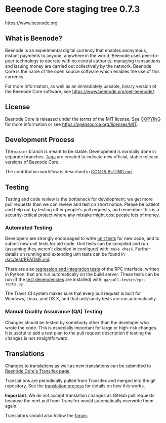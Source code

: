 Beenode Core staging tree 0.7.3
===============================


https://www.beenode.org


What is Beenode?
----------------

Beenode is an experimental digital currency that enables anonymous, instant
payments to anyone, anywhere in the world. Beenode uses peer-to-peer technology
to operate with no central authority: managing transactions and issuing money
are carried out collectively by the network. Beenode Core is the name of the open
source software which enables the use of this currency.

For more information, as well as an immediately useable, binary version of
the Beenode Core software, see https://www.beenode.org/get-beenode/.


License
-------

Beenode Core is released under the terms of the MIT license. See [COPYING](COPYING) for more
information or see https://opensource.org/licenses/MIT.

Development Process
-------------------

The `master` branch is meant to be stable. Development is normally done in separate branches.
[Tags](https://github.com/bee-group/beenode/tags) are created to indicate new official,
stable release versions of Beenode Core.

The contribution workflow is described in [CONTRIBUTING.md](CONTRIBUTING.md).

Testing
-------

Testing and code review is the bottleneck for development; we get more pull
requests than we can review and test on short notice. Please be patient and help out by testing
other people's pull requests, and remember this is a security-critical project where any mistake might cost people
lots of money.

### Automated Testing

Developers are strongly encouraged to write [unit tests](src/test/README.md) for new code, and to
submit new unit tests for old code. Unit tests can be compiled and run
(assuming they weren't disabled in configure) with: `make check`. Further details on running
and extending unit tests can be found in [/src/test/README.md](/src/test/README.md).

There are also [regression and integration tests](/qa) of the RPC interface, written
in Python, that are run automatically on the build server.
These tests can be run (if the [test dependencies](/qa) are installed) with: `qa/pull-tester/rpc-tests.py`

The Travis CI system makes sure that every pull request is built for Windows, Linux, and OS X, and that unit/sanity tests are run automatically.

### Manual Quality Assurance (QA) Testing

Changes should be tested by somebody other than the developer who wrote the
code. This is especially important for large or high-risk changes. It is useful
to add a test plan to the pull request description if testing the changes is
not straightforward.

Translations
------------

Changes to translations as well as new translations can be submitted to
[Beenode Core's Transifex page](https://www.transifex.com/projects/p/beenode/).

Translations are periodically pulled from Transifex and merged into the git repository. See the
[translation process](doc/translation_process.md) for details on how this works.

**Important**: We do not accept translation changes as GitHub pull requests because the next
pull from Transifex would automatically overwrite them again.

Translators should also follow the [forum](https://www.beenode.org/forum/topic/beenode-worldwide-collaboration.88/).
